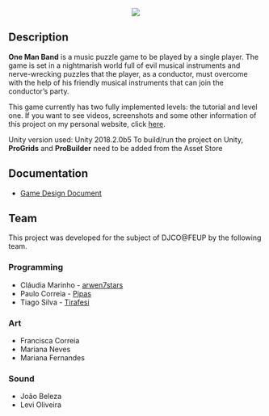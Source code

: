 <p align="center">
  <img src="https://i.imgur.com/5Idlqgz.png" />
</p>

## Description
**One Man Band** is a music puzzle game to be played by a single player. The game is set in a nightmarish world full of evil musical instruments and nerve-wrecking puzzles that the player, as a conductor, must overcome with the help of his friendly musical instruments that can join the conductor’s party.

This game currently has two fully implemented levels: the tutorial and level one. If you want to see videos, screenshots and some other information of this project on my personal website, click [here](https://arwen7stars.github.io/pages/one-man-band.html "One Man Band").

Unity version used: Unity 2018.2.0b5
To build/run the project on Unity, **ProGrids** and **ProBuilder** need to be added from the Asset Store

## Documentation
* [Game Design Document](https://drive.google.com/file/d/1pl0CeDR6VjjYCeSn3pNKYdh41Y5gjGRv/view?usp=sharing)

## Team
This project was developed for the subject of DJCO@FEUP by the following team.
### Programming
* Cláudia Marinho - [arwen7stars](https://github.com/arwen7stars)
* Paulo Correia - [Pipas](https://github.com/pipas)
* Tiago Silva - [Tirafesi](https://github.com/tirafesi)
### Art
* Francisca Correia
* Mariana Neves
* Mariana Fernandes
### Sound
* João Beleza
* Levi Oliveira
